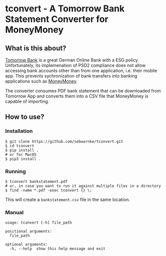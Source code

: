 # tconvert - A Tomorrow Bank Statement Converter for MoneyMoney

## What is this about?

[Tomorrow Bank](https://www.tomorrow.one/) is a great German Online Bank with a ESG policy. Unfortunately, its implemenation of PSD2 compliance does not allow accessing bank accounts other than from one application, i.e. their mobile app. This prevents sychronization of bank transfers into banking applications such as [MoneyMoney](https://moneymoney-app.com/).



The converter consumes PDF bank statement that can be downloaded from Tomorrow App and converts them into a CSV file that MoneyMoney is capable of importing.

## How to use?

### Installation

```shell
$ git clone https://github.com/sebwarnke/tconvert.git
§ cd tconvert
$ pip install .
# or for MacOS
$ pip3 install .
```

### Running

```shell
$ tconvert bankstatement.pdf
# or, in case you want to run it against multiple files in a directory
$ find -name *.pdf -exec tconvert {} \;
```

This will create a `bankstatement.csv` file in the same location.

### Manual

```
usage: tconvert [-h] file_path

positional arguments:
  file_path

optional arguments:
  -h, --help  show this help message and exit
```

